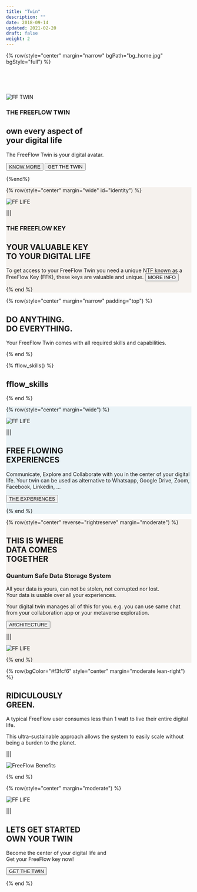 ```yaml
---
title: "Twin"
description: ""
date: 2018-09-14
updated: 2021-02-20
draft: false
weight: 2
---
```


<!-- section 1 (heade FF TWIN) -->



{% row(style="center" margin="narrow" bgPath="bg_home.jpg" bgStyle="full") %}

<div class="container mx-auto">

<br>

<br>
<br>

![FF TWIN](twin_header.png#medium#mx-auto)


### THE FREEFLOW TWIN

## own every aspect of <br> your digital life


The FreeFlow Twin is your digital avatar.

<button>[KNOW MORE](/twin/#identity)</button>
<button onclick="window.open('https://threefoldfoundation.github.io/books/freeflow/freeflow/buy/buy_my_twin.html', '_blank')">GET THE TWIN</button>

</div>

{%end%}



<!-- section 2  -->

<div class="myColor">

<div class="container mx-auto">

{% row(style="center"  margin="wide" id="identity") %}


![FF LIFE](twin3.png)

|||


### **THE FREEFLOW KEY**

## YOUR VALUABLE KEY <br> TO YOUR DIGITAL LIFE

To get access to your FreeFlow Twin you need a unique NTF known as a FreeFlow Key (FFK), these keys are valuable and unique.
<button class="flex mx-auto" onclick="window.open('https://threefoldfoundation.github.io/books/freeflow/network/tokens/ffk.html', '_blank')">MORE INFO</button>

{% end %}

</div>

</div>



<!-- section 3 (oldnew) -->

{% row(style="center" margin="narrow" padding="top") %}

## DO ANYTHING. <br> DO EVERYTHING.

Your FreeFlow Twin comes with all required skills and capabilities.

{% end %}

{% fflow_skills() %}

## fflow_skills

{% end %}




<!-- section 4 -->

<div class="myColor2">
<div class="container mx-auto">

{% row(style="center" margin="wide") %}

![FF LIFE](twin5.png)

|||

## FREE FLOWING <br> EXPERIENCES

Communicate, Explore and Collaborate with you in the center of your digital life. Your twin can be used as alternative to Whatsapp, Google Drive, Zoom, Facebook, Linkedin, ...

<button>[THE EXPERIENCES](/experiences)</button>

{% end %}

</div>
</div>


<!-- section 5 -->

<div class="myColor">
<div class="container mx-auto">

{% row(style="center" reverse="rightreserve" margin="moderate") %}

## THIS IS WHERE <br> DATA COMES <br> TOGETHER

### Quantum Safe Data Storage System

All your data is yours, can not be stolen, not corrupted nor lost. <br>Your data is usable over all your experiences. 

Your digital twin manages all of this for you. e.g. you can use same chat from your collaboration app or your metaverse exploration.

<button onclick="window.open('https://threefoldfoundation.github.io/books/freeflow/mytwin/intro/twin_architecture.html', '_blank')">ARCHITECTURE</button>

|||

![FF LIFE](twin8.png#fill)

{% end %}

</div>
</div>


<!-- section 6 -->


{% row(bgColor="#f3fcf6" style="center" margin="moderate lean-right") %}
<div class="container mx-auto">

## RIDICULOUSLY <br> GREEN.

A typical FreeFlow user consumes less than 1 watt to live their entire digital life. 

This ultra-sustainable approach allows the system to easily scale without being a burden to the planet. 

</div>

|||

![FreeFlow Benefits](twin7.png)

{% end %}



<!-- section 7 -->

<div class="container mx-auto">

{% row(style="center" margin="moderate") %}

![FF LIFE](digital_life.png)

|||

## LETS GET STARTED<BR>OWN YOUR TWIN

Become the center of your digital life and <br> Get your FreeFlow key now!


<button onclick="window.open('https://threefoldfoundation.github.io/books/freeflow/freeflow/buy/buy_my_twin.html', '_blank')">GET THE TWIN</button>

{% end %}

</div>


<style>
.myColor{

    background-color:#F5F1ED;
}

.myColor2{

    background-color:#EAF3F7;
}

    </style>